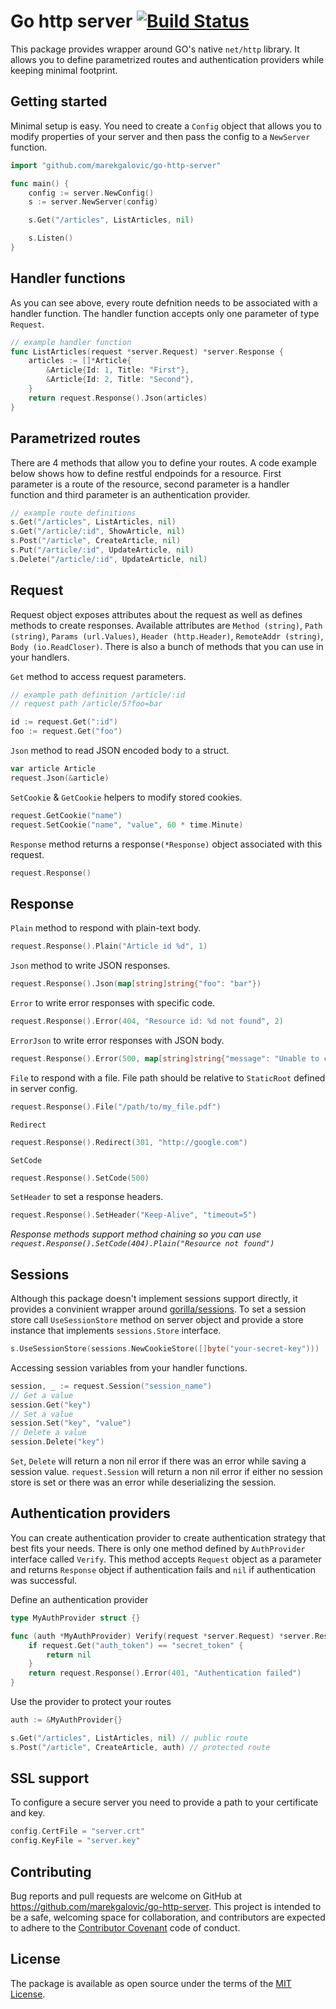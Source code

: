 # Go http server [![Build Status](https://travis-ci.org/marekgalovic/go-http-server.svg?branch=master)](https://travis-ci.org/marekgalovic/go-http-server)

This package provides wrapper around GO's native `net/http` library. It allows you to define parametrized routes and authentication providers while keeping minimal footprint.

## Getting started
Minimal setup is easy. You need to create a `Config` object that allows you to modify properties of your server and then pass the config to a `NewServer` function.
```go
import "github.com/marekgalovic/go-http-server"

func main() {
    config := server.NewConfig()
    s := server.NewServer(config)

    s.Get("/articles", ListArticles, nil)

    s.Listen()
}
```

## Handler functions
As you can see above, every route defnition needs to be associated with a handler function. The handler function accepts only one parameter of type `Request`.

```go
// example handler function
func ListArticles(request *server.Request) *server.Response {
    articles := []*Article{
        &Article{Id: 1, Title: "First"},
        &Article{Id: 2, Title: "Second"},
    }
    return request.Response().Json(articles)
}
```

## Parametrized routes
There are 4 methods that allow you to define your routes. A code example below shows how to define restful endpoinds for a resource. First parameter is a route of the resource, second parameter is a handler function and third parameter is an authentication provider.

```go
// example route definitions
s.Get("/articles", ListArticles, nil)
s.Get("/article/:id", ShowArticle, nil)
s.Post("/article", CreateArticle, nil)
s.Put("/article/:id", UpdateArticle, nil)
s.Delete("/article/:id", UpdateArticle, nil)
```

## Request
Request object exposes attributes about the request as well as defines methods to create responses. Available attributes are `Method (string)`, `Path (string)`, `Params (url.Values)`, `Header (http.Header)`, `RemoteAddr (string)`, `Body (io.ReadCloser)`. There is also a bunch of methods that you can use in your handlers.

`Get` method to access request parameters.
```go
// example path definition /article/:id
// request path /article/5?foo=bar

id := request.Get(":id")
foo := request.Get("foo")
```

`Json` method to read JSON encoded body to a struct.
```go
var article Article
request.Json(&article)
```

`SetCookie` & `GetCookie` helpers to modify stored cookies.
```go
request.GetCookie("name")
request.SetCookie("name", "value", 60 * time.Minute)
```

`Response` method returns a response`(*Response)` object associated with this request.
```go
request.Response()
```

## Response

`Plain` method to respond with plain-text body.
```go
request.Response().Plain("Article id %d", 1)
```

`Json` method to write JSON responses.
```go
request.Response().Json(map[string]string{"foo": "bar"})
```

`Error` to write error responses with specific code.
```go
request.Response().Error(404, "Resource id: %d not found", 2)
```

`ErrorJson` to write error responses with JSON body.
```go
request.Response().Error(500, map[string]string{"message": "Unable to connect to database"})
```

`File` to respond with a file. File path should be relative to `StaticRoot` defined in server config.
```go
request.Response().File("/path/to/my_file.pdf")
```

`Redirect`
```go
request.Response().Redirect(301, "http://google.com")
```

`SetCode`
```go
request.Response().SetCode(500)
```

`SetHeader` to set a response headers.
```go
request.Response().SetHeader("Keep-Alive", "timeout=5")
```
*Response methods support method chaining so you can use `request.Response().SetCode(404).Plain("Resource not found")`*

## Sessions
Although this package doesn't implement sessions support directly, it provides a convinient wrapper around [gorilla/sessions](https://github.com/gorilla/sessions). To set a session store call `UseSessionStore` method on server object and provide a store instance that implements `sessions.Store` interface.
```go
s.UseSessionStore(sessions.NewCookieStore([]byte("your-secret-key")))
```
Accessing session variables from your handler functions.
```go
session, _ := request.Session("session_name")
// Get a value
session.Get("key")
// Set a value
session.Set("key", "value")
// Delete a value
session.Delete("key")
```
`Set`, `Delete` will return a non nil error if there was an error while saving a session value. `request.Session` will return a non nil error if either no session store is set or there was an error while deserializing the session.

## Authentication providers
You can create authentication provider to create authentication strategy that best fits your needs. There is only one method defined by `AuthProvider` interface called `Verify`. This method accepts `Request` object as a parameter and returns `Response` object if authentication fails and `nil` if authentication was successful.

Define an authentication provider
```go
type MyAuthProvider struct {}

func (auth *MyAuthProvider) Verify(request *server.Request) *server.Response {
    if request.Get("auth_token") == "secret_token" {
        return nil
    }
    return request.Response().Error(401, "Authentication failed")
}
```
Use the provider to protect your routes
```go
auth := &MyAuthProvider{}

s.Get("/articles", ListArticles, nil) // public route
s.Post("/article", CreateArticle, auth) // protected route
```

## SSL support
To configure a secure server you need to provide a path to your certificate and key.
```go
config.CertFile = "server.crt"
config.KeyFile = "server.key"
```

## Contributing
Bug reports and pull requests are welcome on GitHub at https://github.com/marekgalovic/go-http-server. This project is intended to be a safe, welcoming space for collaboration, and contributors are expected to adhere to the [Contributor Covenant](http://contributor-covenant.org) code of conduct.


## License
The package is available as open source under the terms of the [MIT License](http://opensource.org/licenses/MIT).
